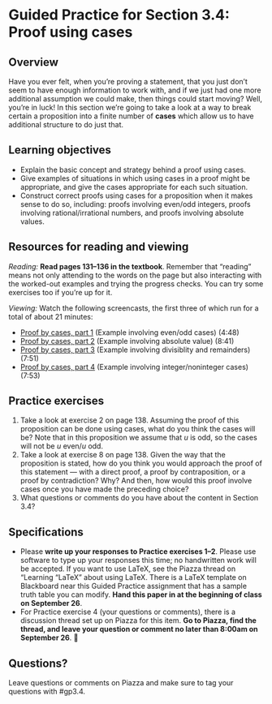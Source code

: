 # Guided Practice for Section 3.4: Proof using cases

## Overview 
Have you ever felt, when you’re proving a statement, that you just don’t seem to have enough information to work with, and if we just had one more additional assumption we could make, then things could start moving? Well, you’re in luck! In this section we’re going to take a look at a way to break certain a proposition into a finite number of **cases** which allow us to have additional structure to do just that. 

## Learning objectives
* Explain the basic concept and strategy behind a proof using cases.
* Give examples of situations in which using cases in a proof might be appropriate, and give the cases appropriate for each such situation.
* Construct correct proofs using cases for a proposition when it makes sense to do so, including: proofs involving even/odd integers, proofs involving rational/irrational numbers, and proofs involving absolute values. 

## Resources for reading and viewing
*Reading:* **Read pages 131–136 in the textbook**. Remember that “reading” means not only attending to the words on the page but also interacting with the worked-out examples and trying the progress checks. You can try some exercises too if you’re up for it. 

*Viewing:* Watch the following screencasts, the first three of which run for a total of about 21 minutes:  

* [Proof by cases, part 1](http://www.youtube.com/watch?v=zmMk_YITBIo) (Example involving even/odd cases) (4:48)
* [Proof by cases, part 2](http://www.youtube.com/watch?v=1fPuxqALE9E) (Example involving absolute value) (8:41)
* [Proof by cases, part 3](http://www.youtube.com/watch?v=wH8YiS5wVn4) (Example involving divisiblity and remainders)  (7:51)
* [Proof by cases, part 4](http://www.youtube.com/watch?v=Hq8g4AK6MzY&list=PL2419488168AE7001&index=46) (Example involving integer/noninteger cases) (7:53)

## Practice exercises
1. Take a look at exercise 2 on page 138. Assuming the proof of this proposition can be done using cases, what do you think the cases will be? Note that in this proposition we assume that *u* is odd, so the cases will not be *u* even/*u* odd. 
2. Take a look at exercise 8 on page 138. Given the way that the proposition is stated, how do you think you would approach the proof of this statement — with a direct proof, a proof by contraposition, or a proof by contradiction? Why? And then, how would this proof involve cases once you have made the preceding choice? 
3. What questions or comments do you have about the content in Section 3.4? 

 
## Specifications

* Please **write up your responses to Practice exercises 1–2**. Please use software to type up your responses this time; no handwritten work will be accepted. If you want to use LaTeX, see the Piazza thread on “Learning “LaTeX” about using LaTeX. There is a LaTeX template on Blackboard near this Guided Practice assignment that has a sample truth table you can modify. **Hand this paper in at the beginning of class on September 26**. 
* For Practice exercise 4 (your questions or comments), there is a discussion thread set up on Piazza for this item. **Go to Piazza, find the thread, and leave your question or comment no later than 8:00am on September 26**. 

## Questions?
Leave questions or comments on Piazza and make sure to tag your questions with #gp3.4.  